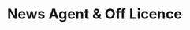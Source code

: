 ---
title: "News Agent & Off Licence"
url: /birmingham/news-agent-and-off-licence/
shop: newsagent
---